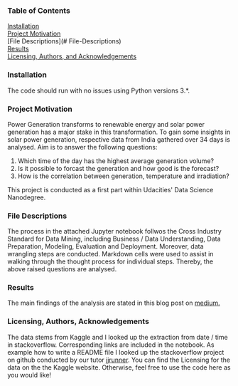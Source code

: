 ### Table of Contents

[Installation](#Installation)      
[Project Motivation](#Project-Motivation)   
[File Descriptions](# File-Descriptions)  
[Results](#Results)      
[Licensing, Authors, and Acknowledgements](#Licensing,-Authors,-Acknowledgements)  

### Installation
The code should run with no issues using Python versions 3.*.

### Project Motivation
Power Generation transforms to renewable energy and solar power generation has a major stake in this transformation. To gain some insights in solar power generation, 
respective data from India gathered over 34 days is analysed. Aim is to answer the following questions:
1. Which time of the day has the highest average generation volume?
2. Is it possible to forcast the generation and how good is the forecast?
3. How is the correlation between generation, temperature and irradiation?

This project is conducted as a first part within Udacities' Data Science Nanodegree.

### File Descriptions
The process in the attached Jupyter notebook follwos the Cross Industry Standard for Data Mining, including Business / Data Understanding, Data Preparation, Modeling, 
Evaluation and Deployment. Moreover, data wrangling steps are conducted. Markdown cells were used to assist in walking through the thought process for individual steps.
Thereby, the above raised questions are analysed.

### Results
The main findings of the analysis are stated in this blog post on [medium.](https://medium.com/@rita.meier/insights-to-solar-power-generation-adbe206a9b13)

### Licensing, Authors, Acknowledgements
The data stems from Kaggle and I looked up the extraction from date / time in stackoverflow. Corresponding links are included in the notebook. As example how to write 
a README file I looked up the stackoverflow project on github conducted by our tutor [jjrunner](https://github.com/jjrunner/stackoverflow/blob/master/README.md). You can find the Licensing for the data on the the Kaggle website. 
Otherwise, feel free to use the code here as you would like!
